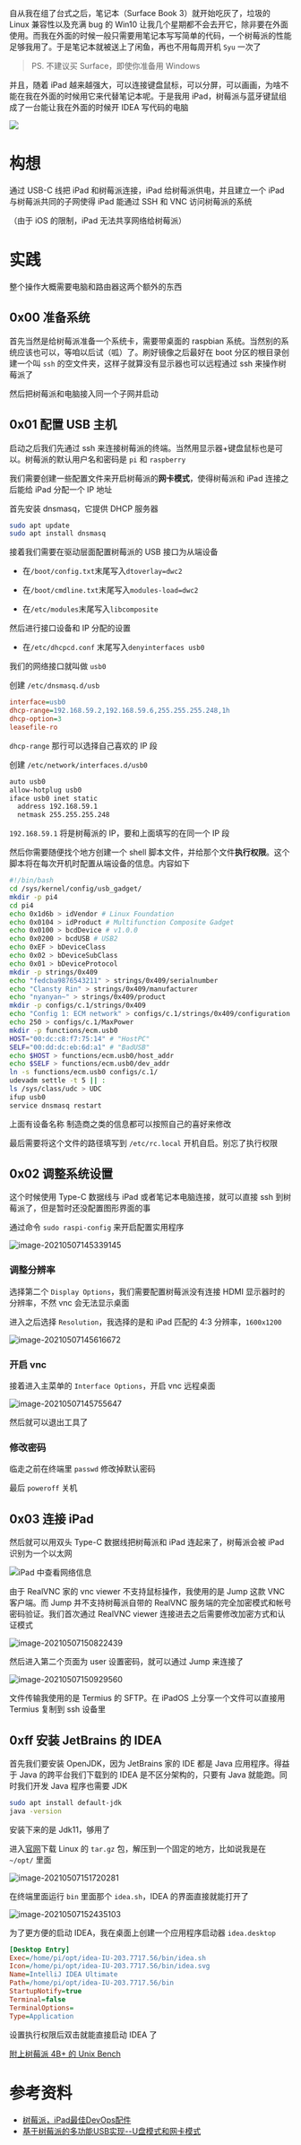 自从我在组了台式之后，笔记本（Surface Book 3）就开始吃灰了，垃圾的 Linux 兼容性以及充满 bug 的 Win10 让我几个星期都不会去开它，除非要在外面使用。而我在外面的时候一般只需要用笔记本写写简单的代码，一个树莓派的性能足够我用了。于是笔记本就被送上了闲鱼，再也不用每周开机 `Syu` 一次了

> PS. 不建议买 Surface，即使你准备用 Windows

并且，随着 iPad 越来越强大，可以连接键盘鼠标，可以分屏，可以画画，为啥不能在我在外面的时候用它来代替笔记本呢。于是我用 iPad，树莓派与蓝牙键鼠组成了一台能让我在外面的时候开 IDEA 写代码的电脑

![](version1uuidCB9A87406C00412383BF21352E5D1788modeco.webp)

# 构想

通过 USB-C 线把 iPad 和树莓派连接，iPad 给树莓派供电，并且建立一个 iPad 与树莓派共同的子网使得 iPad 能通过 SSH 和 VNC 访问树莓派的系统

（由于 iOS 的限制，iPad 无法共享网络给树莓派）

# 实践

整个操作大概需要电脑和路由器这两个额外的东西

## 0x00 准备系统

首先当然是给树莓派准备一个系统卡，需要带桌面的 raspbian 系统。当然别的系统应该也可以，等咱以后试（呱）了。刷好镜像之后最好在 boot 分区的根目录创建一个叫 `ssh` 的空文件夹，这样子就算没有显示器也可以远程通过 ssh 来操作树莓派了

然后把树莓派和电脑接入同一个子网并启动

## 0x01 配置 USB 主机

启动之后我们先通过 ssh 来连接树莓派的终端。当然用显示器+键盘鼠标也是可以。树莓派的默认用户名和密码是 `pi` 和 `raspberry`

我们需要创建一些配置文件来开启树莓派的**网卡模式**，使得树莓派和 iPad 连接之后能给 iPad 分配一个 IP 地址

首先安装 dnsmasq，它提供 DHCP 服务器

```bash
sudo apt update
sudo apt install dnsmasq
```

接着我们需要在驱动层面配置树莓派的 USB 接口为从端设备

- 在`/boot/config.txt`末尾写入`dtoverlay=dwc2`

- 在`/boot/cmdline.txt`末尾写入`modules-load=dwc2`
- 在`/etc/modules`末尾写入`libcomposite`

然后进行接口设备和 IP 分配的设置

- 在`/etc/dhcpcd.conf` 末尾写入`denyinterfaces usb0`

我们的网络接口就叫做 `usb0`

创建 `/etc/dnsmasq.d/usb`

```ini
interface=usb0
dhcp-range=192.168.59.2,192.168.59.6,255.255.255.248,1h
dhcp-option=3
leasefile-ro
```

`dhcp-range` 那行可以选择自己喜欢的 IP 段

创建 `/etc/network/interfaces.d/usb0`

```bash
auto usb0
allow-hotplug usb0
iface usb0 inet static
  address 192.168.59.1
  netmask 255.255.255.248
```

`192.168.59.1` 将是树莓派的 IP，要和上面填写的在同一个 IP 段

然后你需要随便找个地方创建一个 shell 脚本文件，并给那个文件**执行权限**。这个脚本将在每次开机时配置从端设备的信息。内容如下

```bash
#!/bin/bash
cd /sys/kernel/config/usb_gadget/
mkdir -p pi4
cd pi4
echo 0x1d6b > idVendor # Linux Foundation
echo 0x0104 > idProduct # Multifunction Composite Gadget
echo 0x0100 > bcdDevice # v1.0.0
echo 0x0200 > bcdUSB # USB2
echo 0xEF > bDeviceClass
echo 0x02 > bDeviceSubClass
echo 0x01 > bDeviceProtocol
mkdir -p strings/0x409
echo "fedcba9876543211" > strings/0x409/serialnumber
echo "Clansty Rin" > strings/0x409/manufacturer
echo "nyanyan~" > strings/0x409/product
mkdir -p configs/c.1/strings/0x409
echo "Config 1: ECM network" > configs/c.1/strings/0x409/configuration
echo 250 > configs/c.1/MaxPower
mkdir -p functions/ecm.usb0
HOST="00:dc:c8:f7:75:14" # "HostPC"
SELF="00:dd:dc:eb:6d:a1" # "BadUSB"
echo $HOST > functions/ecm.usb0/host_addr
echo $SELF > functions/ecm.usb0/dev_addr
ln -s functions/ecm.usb0 configs/c.1/
udevadm settle -t 5 || :
ls /sys/class/udc > UDC
ifup usb0
service dnsmasq restart
```

上面有设备名称 制造商之类的信息都可以按照自己的喜好来修改

最后需要将这个文件的路径填写到 `/etc/rc.local` 开机自启。别忘了执行权限

## 0x02 调整系统设置

这个时候使用 Type-C 数据线与 iPad 或者笔记本电脑连接，就可以直接 ssh 到树莓派了，但是暂时还没配置图形界面的事

通过命令 `sudo raspi-config` 来开启配置实用程序

![image-20210507145339145](image-20210507145339145.png)

### 调整分辨率

选择第二个 `Display Options`，我们需要配置树莓派没有连接 HDMI 显示器时的分辨率，不然 vnc 会无法显示桌面

进入之后选择 `Resolution`，我选择的是和 iPad 匹配的 4:3 分辨率，`1600x1200`

![image-20210507145616672](image-20210507145616672.png)

### 开启 vnc

接着进入主菜单的 `Interface Options`，开启 vnc 远程桌面

![image-20210507145755647](image-20210507145755647.png)

然后就可以退出工具了

### 修改密码

临走之前在终端里 `passwd` 修改掉默认密码

最后 `poweroff` 关机

## 0x03 连接 iPad

然后就可以用双头 Type-C 数据线把树莓派和 iPad 连起来了，树莓派会被 iPad 识别为一个以太网

![iPad 中查看网络信息](iPad_中查看网络信息.png)

由于 RealVNC 家的 vnc viewer 不支持鼠标操作，我使用的是 Jump 这款 VNC 客户端。而 Jump 并不支持树莓派自带的 RealVNC 服务端的完全加密模式和帐号密码验证。我们首次通过 RealVNC viewer 连接进去之后需要修改加密方式和认证模式

![image-20210507150822439](image-20210507150822439.png)

然后进入第二个页面为 user 设置密码，就可以通过 Jump 来连接了

![image-20210507150929560](image-20210507150929560.png)

文件传输我使用的是 Termius 的 SFTP。在 iPadOS 上分享一个文件可以直接用 Termius 复制到 ssh 设备里

## 0xff 安装 JetBrains 的 IDEA

首先我们要安装 OpenJDK，因为 JetBrains 家的 IDE 都是 Java 应用程序。得益于 Java 的跨平台我们下载到的 IDEA 是不区分架构的，只要有 Java 就能跑。同时我们开发 Java 程序也需要 JDK

```bash
sudo apt install default-jdk
java -version
```

安装下来的是 Jdk11，够用了

进入[官网](https://www.jetbrains.com/idea/download/#section=linux)下载 Linux 的 `tar.gz` 包，解压到一个固定的地方，比如说我是在 `~/opt/` 里面

![image-20210507151720281](image-20210507151720281.png)

在终端里面运行 `bin` 里面那个 `idea.sh`，IDEA 的界面直接就能打开了

![image-20210507152435103](image-20210507152435103.png)

为了更方便的启动 IDEA，我在桌面上创建一个应用程序启动器 `idea.desktop`

```ini
[Desktop Entry]
Exec=/home/pi/opt/idea-IU-203.7717.56/bin/idea.sh
Icon=/home/pi/opt/idea-IU-203.7717.56/bin/idea.svg
Name=IntelliJ IDEA Ultimate
Path=/home/pi/opt/idea-IU-203.7717.56/bin
StartupNotify=true
Terminal=false
TerminalOptions=
Type=Application
```

设置执行权限后双击就能直接启动 IDEA 了

[附上树莓派 4B+ 的 Unix Bench](https://ipfs.clansty.com/ipfs/QmPcFPsJAd7NNsrpLaGiY9rQ8HuCXyFALU7xbU8mCjhYPw)

# 参考资料

- [树莓派，iPad最佳DevOps配件](https://yiwei.dev/raspberrypi-ipad/)
- [基于树莓派的多功能USB实现--U盘模式和网卡模式](https://cloud.tencent.com/developer/article/1581569)
